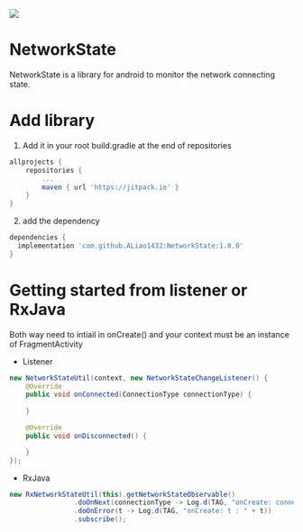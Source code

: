 [![](https://jitpack.io/v/ALiao1432/NetworkState.svg)](https://jitpack.io/#ALiao1432/NetworkState)

# NetworkState
NetworkState is a library for android to monitor the network connecting state.

# Add library
1. Add it in your root build.gradle at the end of repositories
```gradle
allprojects {
	repositories {
		...
		maven { url 'https://jitpack.io' }
	}
}
```
2. add the dependency
```gradle
dependencies {
  implementation 'com.github.ALiao1432:NetworkState:1.0.0'
}
```

# Getting started from listener or RxJava
Both way need to intiail in onCreate() and your context must be an instance of FragmentActivity
* Listener
```java
new NetworkStateUtil(context, new NetworkStateChangeListener() {
	@Override
	public void onConnected(ConnectionType connectionType) {
	              
	}

	@Override
	public void onDisconnected() {

	}
});
```
* RxJava
```java
new RxNetworkStateUtil(this).getNetworkStateObservable()
                .doOnNext(connectionType -> Log.d(TAG, "onCreate: connectionType : " + connectionType))
                .doOnError(t -> Log.d(TAG, "onCreate: t : " + t))
                .subscribe();
```
